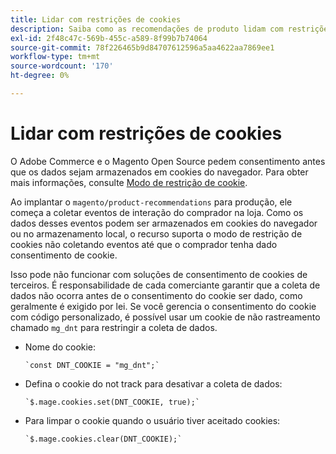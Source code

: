 ```yaml
---
title: Lidar com restrições de cookies
description: Saiba como as recomendações de produto lidam com restrições de cookies.
exl-id: 2f48c47c-569b-455c-a589-8f99b7b74064
source-git-commit: 78f226465b9d84707612596a5aa4622aa7869ee1
workflow-type: tm+mt
source-wordcount: '170'
ht-degree: 0%

---
```


# Lidar com restrições de cookies

O Adobe Commerce e o Magento Open Source pedem consentimento antes que os dados sejam armazenados em cookies do navegador. Para obter mais informações, consulte [Modo de restrição de cookie](https://experienceleague.adobe.com/docs/commerce-admin/start/compliance/privacy/compliance-cookie-law.html).

Ao implantar o `magento/product-recommendations` para produção, ele começa a coletar eventos de interação do comprador na loja. Como os dados desses eventos podem ser armazenados em cookies do navegador ou no armazenamento local, o recurso suporta o modo de restrição de cookies não coletando eventos até que o comprador tenha dado consentimento de cookie.

Isso pode não funcionar com soluções de consentimento de cookies de terceiros. É responsabilidade de cada comerciante garantir que a coleta de dados não ocorra antes de o consentimento do cookie ser dado, como geralmente é exigido por lei. Se você gerencia o consentimento do cookie com código personalizado, é possível usar um cookie de não rastreamento chamado `mg_dnt` para restringir a coleta de dados.

- Nome do cookie:

   ```text
   `const DNT_COOKIE = "mg_dnt";`
   ```

- Defina o cookie do not track para desativar a coleta de dados:

   ```text
   `$.mage.cookies.set(DNT_COOKIE, true);`
   ```

- Para limpar o cookie quando o usuário tiver aceitado cookies:

   ```text
   `$.mage.cookies.clear(DNT_COOKIE);`
   ```
